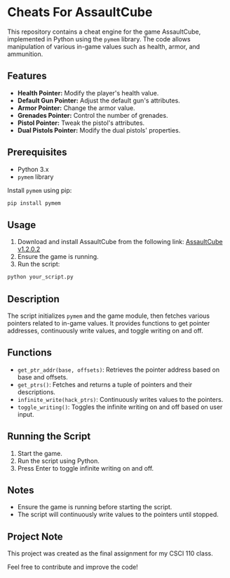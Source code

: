 # Cheats For AssaultCube

This repository contains a cheat engine for the game AssaultCube, implemented in Python using the `pymem` library. The code allows manipulation of various in-game values such as health, armor, and ammunition.

## Features

- **Health Pointer:** Modify the player's health value.
- **Default Gun Pointer:** Adjust the default gun's attributes.
- **Armor Pointer:** Change the armor value.
- **Grenades Pointer:** Control the number of grenades.
- **Pistol Pointer:** Tweak the pistol's attributes.
- **Dual Pistols Pointer:** Modify the dual pistols' properties.

## Prerequisites

- Python 3.x
- `pymem` library

Install `pymem` using pip:

```bash
pip install pymem
```

## Usage

1. Download and install AssaultCube from the following link: [AssaultCube v1.2.0.2](https://github.com/assaultcube/AC/releases/tag/v1.2.0.2)
2. Ensure the game is running.
3. Run the script:

```bash
python your_script.py
```

## Description

The script initializes `pymem` and the game module, then fetches various pointers related to in-game values. It provides functions to get pointer addresses, continuously write values, and toggle writing on and off.

## Functions

- `get_ptr_addr(base, offsets)`: Retrieves the pointer address based on base and offsets.
- `get_ptrs()`: Fetches and returns a tuple of pointers and their descriptions.
- `infinite_write(hack_ptrs)`: Continuously writes values to the pointers.
- `toggle_writing()`: Toggles the infinite writing on and off based on user input.

## Running the Script

1. Start the game.
2. Run the script using Python.
3. Press Enter to toggle infinite writing on and off.

## Notes

- Ensure the game is running before starting the script.
- The script will continuously write values to the pointers until stopped.

## Project Note

This project was created as the final assignment for my CSCI 110 class.

Feel free to contribute and improve the code!
